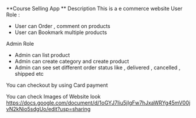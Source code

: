**Course Selling App **
Description
  This is a e commerce website
 User Role : 
 - User can Order , comment on products
 - User can Bookmark multiple products

Admin Role
 - Admin can list product
 - Admin can create category and create product
 - Admin can see set different order status like , delivered , cancelled , shipped etc

You can checkout by using Card payment


 You can check Images of Website look 
 https://docs.google.com/document/d/1oGYJ7Iiu5jIgFw7hJxaWRYg45mV00jvN2kNio5sdgUo/edit?usp=sharing



